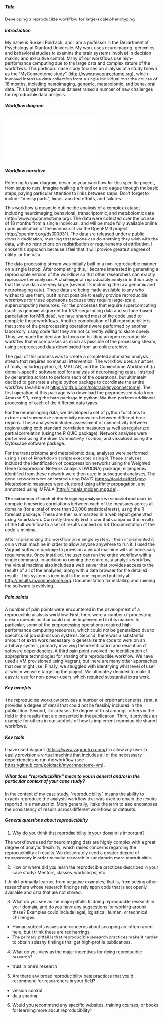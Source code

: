 ##### Title
Developing a reproducible workflow for large-scale phenotyping


##### Introduction

My name is Russell Poldrack, and I am a professor in the Department of Psychology at Stanford University.  My work uses neuroimaging, genomics, and behavioral studies to examine the brain systems involved in decision making and executive control.  Many of our workflows use high-performance computing due to the large data and complex nature of the workflows. This particular case study focuses on analysis of a study known as the "MyConnectome study" (http://www.myconnectome.org), which involved intensive data collection from a single individual over the course of 18 months, including neuroimaging, genomic, metabolomic, and behavioral data.  This large heterogenous dataset raised a number of new challenges for reproducible data analysis.

##### Workflow diagram

![Diagram](rpoldrack.pdf)

##### Workflow narrative

Referring to your diagram, describe your workflow for this specific project, from soup to nuts. Imagine walking a friend or a colleague through the basic steps, paying particular attention to links between steps. Don't forget to include "messy parts", loops, aborted efforts, and failures.

This workflow is meant to outline the analysis of a complex dataset including neuroimaging, behavioral, transcriptomic, and metabolomic data (http://www.myconnectome.org).  The data were collected over the course of 18 months from a single individual, and will be made fully available online upon publication of the manuscript via the OpenFMRI project (http://openfmri.org/ds000031).  The data are released under a public domain dedication, meaning that anyone can do anything they wish with the data, with no restrictions on redistribution or requirements of attribution.  I chose this approach because I feel that it will provide greatest degree of utility for the data.

The data processing stream was initially built in a non-reproducible manner on a single laptop.  After completing this, I became interested in generating a reproducible version of the workflow so that other researchers can exactly reproduce the analyses. A challenge of reproducible analysis in this study is that the raw data are very large (several TB including the raw genomic and neuroimaging data).  These data are being made available to any who wishes to use them, but it is not possible to easily provide reproducible workflows for these operations because they require large-scale supercomputing resources. For the processes that require supercomputing (such as genome alignment for RNA-sequencing data and surface-based parcellation for MRI data), we have shared most of the code used to complete these workflows.  Another complication of full reproducibility is that some of the preprocessing operations were performed by another laboratory, using code that they are not currently willing to share openly. Thus, we made the decision to focus on building an open reproducible workflow that encompasses as much as possible of the processing stream, using preprocessed data downloaded from an online archive.

The goal of this process was to create a completed automated analysis stream that requires no manual intervention.  The workflow uses a number of tools, including python, R, MATLAB, and the Connectome Workbench (a domain-specific software tool for analysis of neuroimaging data).  I started by generating scripts to perform each of the operations, but ultimately decided to generate a single python package to coordinate the entire workflow (available at https://github.com/poldrack/myconnectome).  The first operation of this package is to download the preprocessed data from Amazon S3, using the boto package in python.  We then perform additional processing of each of the different data types.  

For the neuroimaging data, we developed a set of python functions to extract and summarize connectivity measures between different brain regions.  These analyses included assessment of connectivity between regions using both standard correlation measures as well as regularized partial correlation (using the R QUIC package).  Network analyses were performed using the Brain Connectivity Toolbox, and visualized using the Cytoscape software package.

For the transcriptome and metabolomic data, analyses were performed using a set of Rmarkdown scripts executed using R. These analyses included the identification of coexpression networks using the Weighted Gene Coexpression Network Analysis (WGCNA) package; eigengenes identified from these network were then used in subsequent analyses.  The gene networks were annotated using DAVID (https://david.ncifcrf.gov).  Metabolomic measures were clustered using affinity propagation, and annotated using IMPALA (http://impala.molgen.mpg.de).

The outcomes of each of the foregoing analyses were saved and used to compute timeseries correlations between each of the measures across all domains (for a total of more than 20,000 statistical tests), using the R forecast package.  These are then summarized in a web report generated using Rmarkdown.  Currently the only test is one that compares the results of the full workflow to a set of results cached on S3.  Documentation of the code is minimal.

After implementing the workflow on a single system, I then implemented it on a virtual machine in order to allow anyone anywhere to run it.  I used the Vagrant software package to provision a virtual machine with all necessary requirements.  Once installed, the user can run the entire workflow with a single command. In addition to running the entire data analysis workflow, the virtual machine also includes a web server that provides access to the results of all of the analyses, along with a data browser for the detailed results.  This system is identical to the one exposed publicly at http://results.myconnectome.org.  Documentation for installing and running the software is evolving.

##### Pain points
A number of pain points were encountered in the development of a reproducible analysis workflow.  First, there were a number of processing stream operations that could not be implemented in this manner. In particular, some of the preprocessing operations required high-performance computing resources, which could not be generalized due to specifics of job submission systems.  Second, there was a substantial amount of extra work necessary to generalize the code to work on an arbitrary system, primarily involving the identification and resolution of software dependencies. A third pain point involved the identification of appropriate technologies for sharing of a reproducible workflow. We have used a VM provisioned using Vagrant, but there are many other approaches that one might use. Finally, we struggled with identifying what level of user at whom we were targeting the project.  We ultimately decided to make it easy to use for non-power-users, which required substantial extra work.


##### Key benefits
The reproducible workflow provides a number of important benefits. First, it provides a degree of detail that could not be feasibly included in the publication.  Second, it increases the degree of trust amongst others in the field in the results that are presented in the publication. Third, it provides an example for others in our subfield of how to implement reproducible shared workflows.

##### Key tools

I have used Vagrant (https://www.vagrantup.com/) to allow any user to easily provision a virtual machine that includes all of the necesssary dependencies to run the workflow (see https://github.com/poldrack/myconnectome-vm).

##### What does "reproducibility" mean to you in general and/or in the particular context of your case study?

In the context of my case study, "reproducibility" means the ability to exactly reproduce the analysis workflow that was used to obtain the results reported in a manuscript. More generally, I take the term to also encompass the consistency of results across different workflows or datasets.

##### General questions about reproducibility


1) Why do you think that reproducibility in your domain is important?

The workflows used for neuroimaging data are highly complex with a great degree of analytic flexibility, which raises concerns regarding the reproducibility of results.  We desperately need a greater degree of transparency in order to make research in our domain more reproducible.

2) How or where did you learn the reproducible practices described in your case study? Mentors, classes, workshops, etc.

I think I primarily learned from negative examples; that is, from seeing other researchers whose research findings rely upon code that is not openly available and data that are not shared.

3) What do you see as the major pitfalls to doing reproducible research in your domain, and do you have any suggestions for working around these? Examples could include legal, logistical, human, or technical challenges.

- Human subjects issues and concerns about scooping are often raised here, but I think these are red herrings.
- The primary pitfall is that reproducible research practices make it harder to obtain splashy findings that get high-profile publications.  

4) What do you view as the major incentives for doing reproducible research?

- trust in one's research

5) Are there any broad reproducibility best practices that you'd recommend for researchers in your field?

- version control
- data sharing


6) Would you recommend any specific websites, training courses, or books for learning more about reproducibility?
